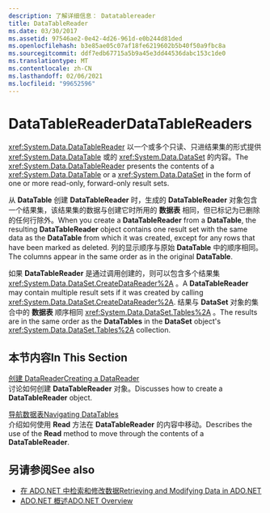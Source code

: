 ```yaml
---
description: 了解详细信息： Datatablereader
title: DataTableReader
ms.date: 03/30/2017
ms.assetid: 97546ae2-0e42-4d26-961d-e0b244d81ded
ms.openlocfilehash: b3e85ae05c07af18fe6219602b5b40f50a9fbc8a
ms.sourcegitcommit: ddf7edb67715a5b9a45e3dd44536dabc153c1de0
ms.translationtype: MT
ms.contentlocale: zh-CN
ms.lasthandoff: 02/06/2021
ms.locfileid: "99652596"
---
```

# <a name="datatablereaders"></a><span data-ttu-id="8265d-103">DataTableReader</span><span class="sxs-lookup"><span data-stu-id="8265d-103">DataTableReaders</span></span>

<span data-ttu-id="8265d-104"><xref:System.Data.DataTableReader> 以一个或多个只读、只进结果集的形式提供 <xref:System.Data.DataTable> 或的 <xref:System.Data.DataSet> 的内容。</span><span class="sxs-lookup"><span data-stu-id="8265d-104">The <xref:System.Data.DataTableReader> presents the contents of a <xref:System.Data.DataTable> or a <xref:System.Data.DataSet> in the form of one or more read-only, forward-only result sets.</span></span>  
  
 <span data-ttu-id="8265d-105">从 **DataTable** 创建 **DataTableReader** 时，生成的 **DataTableReader** 对象包含一个结果集，该结果集的数据与创建它时所用的 **数据表** 相同，但已标记为已删除的任何行除外。</span><span class="sxs-lookup"><span data-stu-id="8265d-105">When you create a **DataTableReader** from a **DataTable**, the resulting **DataTableReader** object contains one result set with the same data as the **DataTable** from which it was created, except for any rows that have been marked as deleted.</span></span> <span data-ttu-id="8265d-106">列的显示顺序与原始 **DataTable** 中的顺序相同。</span><span class="sxs-lookup"><span data-stu-id="8265d-106">The columns appear in the same order as in the original **DataTable**.</span></span>  
  
 <span data-ttu-id="8265d-107">如果 **DataTableReader** 是通过调用创建的，则可以包含多个结果集 <xref:System.Data.DataSet.CreateDataReader%2A> 。</span><span class="sxs-lookup"><span data-stu-id="8265d-107">A **DataTableReader** may contain multiple result sets if it was created by calling <xref:System.Data.DataSet.CreateDataReader%2A>.</span></span> <span data-ttu-id="8265d-108">结果与 **DataSet** 对象的集合中的 **数据表** 顺序相同 <xref:System.Data.DataSet.Tables%2A> 。</span><span class="sxs-lookup"><span data-stu-id="8265d-108">The results are in the same order as the **DataTables** in the **DataSet** object's <xref:System.Data.DataSet.Tables%2A> collection.</span></span>  
  
## <a name="in-this-section"></a><span data-ttu-id="8265d-109">本节内容</span><span class="sxs-lookup"><span data-stu-id="8265d-109">In This Section</span></span>  

 [<span data-ttu-id="8265d-110">创建 DataReader</span><span class="sxs-lookup"><span data-stu-id="8265d-110">Creating a DataReader</span></span>](creating-a-datareader.md)  
 <span data-ttu-id="8265d-111">讨论如何创建 **DataTableReader** 对象。</span><span class="sxs-lookup"><span data-stu-id="8265d-111">Discusses how to create a **DataTableReader** object.</span></span>  
  
 [<span data-ttu-id="8265d-112">导航数据表</span><span class="sxs-lookup"><span data-stu-id="8265d-112">Navigating DataTables</span></span>](navigating-datatables.md)  
 <span data-ttu-id="8265d-113">介绍如何使用 **Read** 方法在 **DataTableReader** 的内容中移动。</span><span class="sxs-lookup"><span data-stu-id="8265d-113">Describes the use of the **Read** method to move through the contents of a **DataTableReader**.</span></span>  
  
## <a name="see-also"></a><span data-ttu-id="8265d-114">另请参阅</span><span class="sxs-lookup"><span data-stu-id="8265d-114">See also</span></span>

- [<span data-ttu-id="8265d-115">在 ADO.NET 中检索和修改数据</span><span class="sxs-lookup"><span data-stu-id="8265d-115">Retrieving and Modifying Data in ADO.NET</span></span>](../retrieving-and-modifying-data.md)
- [<span data-ttu-id="8265d-116">ADO.NET 概述</span><span class="sxs-lookup"><span data-stu-id="8265d-116">ADO.NET Overview</span></span>](../ado-net-overview.md)
